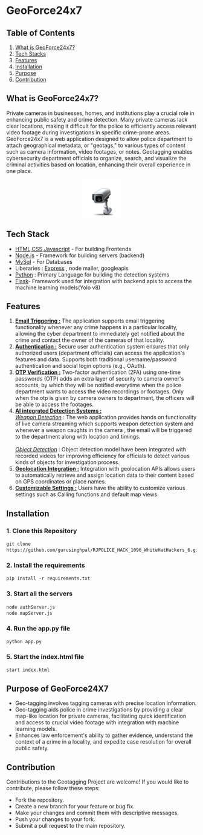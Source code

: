 # GeoForce24x7
## Table of Contents
1. [What is GeoForce24x7?](Description)
2. [Tech Stacks](Techstacks)
3. [Features](Features)
4. [Installation](Installation)
5. [Purpose](Purpose)
6. [Contribution](Contribution)

## What is GeoForce24x7?
Private cameras in businesses, homes, and institutions play a crucial role in enhancing public safety and crime detection. Many private cameras lack clear locations, making it difficult for the police to efficiently access relevant video footage during investigations in specific crime-prone areas. GeoForce24x7 is a web application designed to allow police department to attach geographical metadata, or "geotags," to various types of content such as camera information, video footages, or notes. Geotagging enables cybersecurity department officials to organize, search, and visualize the criminal activities based on location, enhancing their overall experience in one place.
<html>
  <center>
    <div><img src="cctv.png" alt="Alt Text" width="100"></div>
  </center>
</html>

## Tech Stack
* [HTML](https://en.wikipedia.org/wiki/HTML),[CSS](https://www.w3.org/Style/CSS/Overview.en.html),[Javascript](https://www.w3schools.com/js/) - For building Frontends
* [Node.js](https://nodejs.org/en) - Framework for building servers (backend)
* [MySql](https://www.mysql.com/) - For Databases
* Liberaries : [Express](https://expressjs.com/) , node mailer, googleapis
* [Python](https://www.python.org/) : Primary Language for building the detection systems
* [Flask](https://flask.palletsprojects.com/)- Framework used for integration with backend apis to access the machine learning models(Yolo v8)

## Features
1. **<ins>Email Triggering :</ins>**  The application supports email triggering functionality whenever any crime happens in a particular locality, allowing the cyber department to immediately get notified about the crime and contact the owner of the cameras of that locality.
2. **<ins>Authentication :</ins>**
Secure user authentication system ensures that only authorized users (department officials) can access the application's features and data. Supports both traditional username/password authentication and social login options (e.g., OAuth).
3. **<ins>OTP Verification :</ins>**
Two-factor authentication (2FA) using one-time passwords (OTP) adds an extra layer of security to camera owner's accounts, by which they will be notified everytime when the police department wants to access the video recordings or footages. Only when the otp is given by camera owners to department, the officers will be able to access the footages.
4. **<ins>AI integrated Detection Systems :</ins>**<br>
<ins>*Weapon Detection*</ins> : The web application provides hands on functionality of live camera streaming which supports weapon detection system and whenever a weapon caughts in the camera , the email will be triggered to the department along with location and timings.</br>
<br><ins>*Object Detection*</ins> : Object detection model have been integrated with recorded videos for improving efficiency for officials to detect various kinds of objects for investigation process.</br>
5. **<ins>Geolocation Integration :</ins>** Integration with geolocation APIs allows users to automatically retrieve and assign location data to their content based on GPS coordinates or place names.
6. **<ins>Customizable Settings :</ins>** Users have the ability to customize various settings such as Calling functions and default map views.

## Installation

### 1. Clone this Repository
```
git clone https://github.com/gurusinghpal/RJPOLICE_HACK_1096_WhiteHatHackers_6.git
```
### 2. Install the requirements
```
pip install -r requirements.txt
```
### 3. Start all the servers
```
node authServer.js
node mapServer.js
```
### 4. Run the app.py file
```
python app.py
```
### 5. Start the index.html file
```
start index.html
```

## Purpose of GeoForce24X7
* Geo-tagging involves tagging cameras with precise location information.
* Geo-tagging aids police in crime investigations by providing a clear map-like location for private cameras, facilitating quick identification and access to crucial video footage with integration with machine learning models.
* Enhances law enforcement's ability to gather evidence, understand the context of a crime in a locality, and expedite case resolution for overall public safety.

## Contribution
Contributions to the Geotagging Project are welcome! If you would like to contribute, please follow these steps:

* Fork the repository.
* Create a new branch for your feature or bug fix.
* Make your changes and commit them with descriptive messages.
* Push your changes to your fork.
* Submit a pull request to the main repository.

